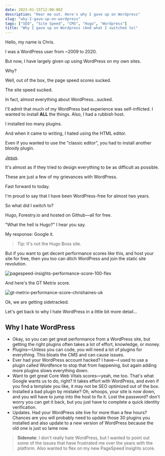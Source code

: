 ```yaml
---
date: 2023-01-15T12:00:00Z
description: "Hear me out. Here's why I gave up on Wordpress"
slug: "why-I-gave-up-on-wordpress"
tags: ["SEO", "Site Speed", "CMS", "Hugo", "Wordpress"]
title: "Why I gave up on Wordpress (And what I switched to)"
---
```

Hello, my name is Chris.

I was a WordPress user from \~2009 to 2020.

But now, I have largely given up using WordPress on my own sites.

Why?

Well, out of the box, the page speed scores sucked.

The site speed sucked.

In fact, almost everything about WordPress...sucked.

I'll admit that much of my WordPress bad experience was self-inflicted. I wanted to install **ALL** the things. Also, I had a rubbish host.

I installed too many plugins.

And when it came to writing, I hated using the HTML editor.

Even if you wanted to use the "classic editor", you had to install another bloody plugin.

[Jesus](https://youtu.be/OBdrd80ora8?t=75).

It's almost as if they tried to design everything to be as difficult as possible.

These are just a few of my grievances with WordPress.

Fast forward to today.

I'm proud to say that I have been WordPress-free for almost two years.

So what did I switch to?

Hugo, Forestry.io and hosted on Github—all for free.

"What the hell is Hugo?" I hear you say.

My response: Google it.

> Tip: It's not the Hugo Boss site.

But if you want to get decent performance scores like this, and host your site for free, then you too can ditch WordPress and join the static site revolution.

![pagespeed-insights-performance-score-100-flex](/img/100-score-page-speed-insights-chrishaines-uk.png "My PageSpeed Insights Flex")

And here's the GT Metrix score.

![gt-metrix-performance-score-chrishaines-uk](/img/gt-metrix-performance-score-chrishaines-uk.png "Not bad.")

Ok, we are getting sidetracked.

Let's get back to why I hate WordPress in a little bit more detail...

## Why I hate WordPress

* Okay, so you can get great performance from a WordPress site, but getting the right plugins often takes a lot of effort, knowledge, or money.
* Plugins—Unless you can code, you will need a lot of plugins for everything. This bloats the CMS and can cause issues.
* Ever had your WordPress account hacked? I have—I used to use a plugin called Wordfence to stop that from happening, but again adding more plugins slows everything down.
* Want to get great Core Web Vitals scores—yeah, me too. That's what Google wants us to do, right? It takes effort with WordPress, and even if you find a template you like, it may not be SEO optimized out of the box.
* Installed a bad plugin by mistake? Oh, whoops, your site is now down, and you will have to jump into the host to fix it. Lost the password? don't worry you can get it back, but you just have to complete a quick identity verification.
* Updates. Had your WordPress site live for more than a few hours? Chances are you will probably need to update those 30 plugins you installed and also update to a new version of WordPress because the old one is just so lame now.

> **Sidenote**: I don't really hate WordPress, but I wanted to point out some of the issues that have frustrated me over the years with the platform. Also wanted to flex on my new PageSpeed Insights score.